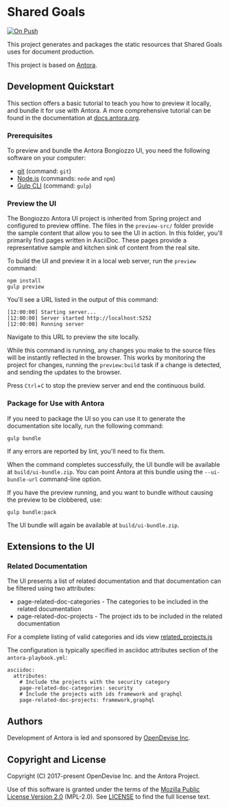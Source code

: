 # Shared Goals

[![On Push](https://github.com/bongiozzo/antora-ui-bongiozzo/actions/workflows/push.yml/badge.svg?branch=main)](https://github.com/bongiozzo/antora-ui-bongiozzo/actions/workflows/push.yml)

This project generates and packages the static resources that Shared Goals uses for document production.

This project is based on [Antora](https://antora.org).

## Development Quickstart

This section offers a basic tutorial to teach you how to preview it locally, and bundle it for use with Antora.
A more comprehensive tutorial can be found in the documentation at [docs.antora.org](https://docs.antora.org/).

### Prerequisites

To preview and bundle the Antora Bongiozzo UI, you need the following software on your computer:

* [git](https://git-scm.com/) (command: `git`)
* [Node.js](https://nodejs.org/) (commands: `node` and `npm`)
* [Gulp CLI](http://gulpjs.com/) (command: `gulp`)

### Preview the UI

The Bongiozzo Antora UI project is inherited from Spring project and configured to preview offline.
The files in the `preview-src/` folder provide the sample content that allow you to see the UI in action.
In this folder, you'll primarily find pages written in AsciiDoc.
These pages provide a representative sample and kitchen sink of content from the real site.

To build the UI and preview it in a local web server, run the `preview` command:

```
npm install
gulp preview
```

You'll see a URL listed in the output of this command:

```
[12:00:00] Starting server...
[12:00:00] Server started http://localhost:5252
[12:00:00] Running server
```

Navigate to this URL to preview the site locally.

While this command is running, any changes you make to the source files will be instantly reflected in the browser.
This works by monitoring the project for changes, running the `preview:build` task if a change is detected, and sending the updates to the browser.

Press `Ctrl`+`C` to stop the preview server and end the continuous build.

### Package for Use with Antora

If you need to package the UI so you can use it to generate the documentation site locally, run the following command:

```
gulp bundle
```

If any errors are reported by lint, you'll need to fix them.

When the command completes successfully, the UI bundle will be available at `build/ui-bundle.zip`.
You can point Antora at this bundle using the `--ui-bundle-url` command-line option.

If you have the preview running, and you want to bundle without causing the preview to be clobbered, use:

```
gulp bundle:pack
```

The UI bundle will again be available at `build/ui-bundle.zip`.

## Extensions to the UI

### Related Documentation

The UI presents a list of related documentation and that documentation can be filtered using two attributes:

* page-related-doc-categories - The categories to be included in the related documentation
* page-related-doc-projects - The project ids to be included in the related documentation

For a complete listing of valid categories and ids view [related_projects.js](https://github.com/bongiozzo/antora-ui-bongiozzo/blob/main/src/helpers/related_projects.js)

The configuration is typically specified in asciidoc attributes section of the `antora-playbook.yml`:

```
asciidoc:
  attributes:
    # Include the projects with the security category
    page-related-doc-categories: security
    # Include the projects with ids framework and graphql
    page-related-doc-projects: framework,graphql
```

## Authors

Development of Antora is led and sponsored by [OpenDevise Inc](https://opendevise.com/).

## Copyright and License

Copyright (C) 2017-present OpenDevise Inc. and the Antora Project.

Use of this software is granted under the terms of the [Mozilla Public License Version 2.0](https://www.mozilla.org/en-US/MPL/2.0/) (MPL-2.0).
See [LICENSE](https://github.com/spring-io/antora-ui-spring/blob/feat/gh-226/LICENSE) to find the full license text.
